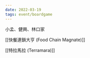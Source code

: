 ```yaml
---
date: 2022-03-19
tags: event/boardgame 
---
```


小孟、健興、林口家

[[快餐連鎖大亨 (Food Chain Magnate)]]

[[特拉馬拉 (Terramara)]]